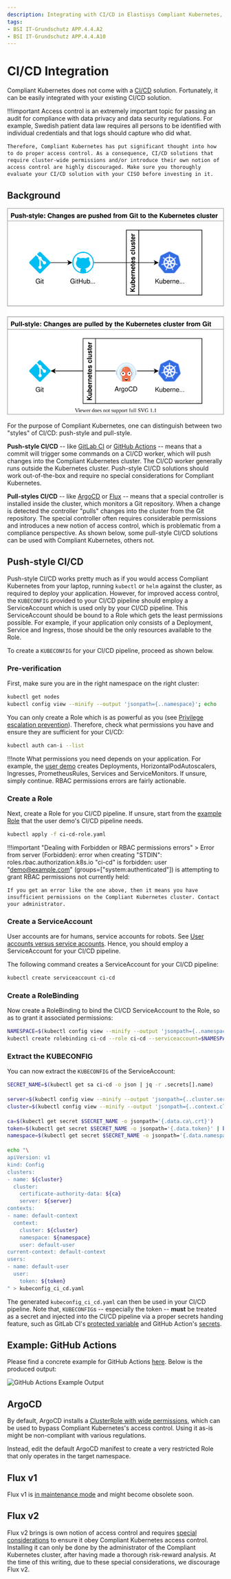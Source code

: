```yaml
---
description: Integrating with CI/CD in Elastisys Compliant Kubernetes, the security-focused Kubernetes distribution.
tags:
- BSI IT-Grundschutz APP.4.4.A2
- BSI IT-Grundschutz APP.4.4.A10
---
```


CI/CD Integration
=================

Compliant Kubernetes does not come with a [CI/CD](https://en.wikipedia.org/wiki/CI/CD) solution. Fortunately, it can be easily integrated with your existing CI/CD solution.

!!!important
    Access control is an extremely important topic for passing an audit for compliance with data privacy and data security regulations. For example, Swedish patient data law requires all persons to be identified with individual credentials and that logs should capture who did what.

    Therefore, Compliant Kubernetes has put significant thought into how to do proper access control. As a consequence, CI/CD solutions that require cluster-wide permissions and/or introduce their own notion of access control are highly discouraged. Make sure you thoroughly evaluate your CI/CD solution with your CISO before investing in it.

Background
----------

![Styles of CI/CD pipelines](img/ci-cd.drawio.svg)

For the purpose of Compliant Kubernetes, one can distinguish between two "styles" of CI/CD: push-style and pull-style.

**Push-style CI/CD** -- like [GitLab CI](https://docs.gitlab.com/ee/ci/) or [GitHub Actions](https://docs.github.com/en/actions) -- means that a commit will trigger some commands on a CI/CD worker, which will push changes into the Compliant Kubernetes cluster. The CI/CD worker generally runs outside the Kubernetes cluster. Push-style CI/CD solutions should work out-of-the-box and require no special considerations for Compliant Kubernetes.


**Pull-styles CI/CD** -- like [ArgoCD](https://argo-cd.readthedocs.io/en/stable/) or [Flux](https://fluxcd.io/) -- means that a special controller is installed inside the cluster, which monitors a Git repository. When a change is detected the controller "pulls" changes into the cluster from the Git repository. The special controller often requires considerable permissions and introduces a new notion of access control, which is problematic from a compliance perspective. As shown below, some pull-style CI/CD solutions can be used with Compliant Kubernetes, others not.

Push-style CI/CD
----------------

Push-style CI/CD works pretty much as if you would access Compliant Kubernetes from your laptop, running `kubectl` or `helm` against the cluster, as required to deploy your application. However, for improved access control, the `KUBECONFIG` provided to your CI/CD pipeline should employ a ServiceAccount which is used only by your CI/CD pipeline. This ServiceAccount should be bound to a Role which gets the least permissions possible. For example, if your application only consists of a Deployment, Service and Ingress, those should be the only resources available to the Role.

To create a `KUBECONFIG` for your CI/CD pipeline, proceed as shown below.

### Pre-verification

First, make sure you are in the right namespace on the right cluster:

```bash
kubectl get nodes
kubectl config view --minify --output 'jsonpath={..namespace}'; echo
```

You can only create a Role which is as powerful as you (see [Privilege escalation prevention](https://kubernetes.io/docs/reference/access-authn-authz/rbac/#privilege-escalation-prevention-and-bootstrapping)). Therefore, check what permissions you have and ensure they are sufficient for your CI/CD:

```bash
kubectl auth can-i --list
```

!!!note
    What permissions you need depends on your application. For example, the [user demo](https://github.com/elastisys/compliantkubernetes/tree/main/user-demo/deploy/ck8s-user-demo/templates) creates Deployments, HorizontalPodAutoscalers, Ingresses, PrometheusRules, Services and ServiceMonitors. If unsure, simply continue. RBAC permissions errors are fairly actionable.

### Create a Role

Next, create a Role for you CI/CD pipeline. If unsure, start from the [example Role](https://github.com/elastisys/compliantkubernetes/blob/main/user-demo/deploy/ci-cd-role.yaml) that the user demo's CI/CD pipeline needs.

```bash
kubectl apply -f ci-cd-role.yaml
```

!!!important "Dealing with Forbidden or RBAC permissions errors"
    > Error from server (Forbidden): error when creating "STDIN": roles.rbac.authorization.k8s.io "ci-cd" is forbidden: user "demo@example.com" (groups=["system:authenticated"]) is attempting to grant RBAC permissions not currently held:

    If you get an error like the one above, then it means you have insufficient permissions on the Compliant Kubernetes cluster. Contact your administrator.

### Create a ServiceAccount

User accounts are for humans, service accounts for robots. See [User accounts versus service accounts](https://kubernetes.io/docs/reference/access-authn-authz/service-accounts-admin/#user-accounts-versus-service-accounts). Hence, you should employ a ServiceAccount for your CI/CD pipeline.

The following command creates a ServiceAccount for your CI/CD pipeline:

```bash
kubectl create serviceaccount ci-cd
```

### Create a RoleBinding

Now create a RoleBinding to bind the CI/CD ServiceAccount to the Role, so as to grant it associated permissions:

```bash
NAMESPACE=$(kubectl config view --minify --output 'jsonpath={..namespace}')
kubectl create rolebinding ci-cd --role ci-cd --serviceaccount=$NAMESPACE:ci-cd
```

### Extract the KUBECONFIG

You can now extract the `KUBECONFIG` of the ServiceAccount:

```bash
SECRET_NAME=$(kubectl get sa ci-cd -o json | jq -r .secrets[].name)

server=$(kubectl config view --minify --output 'jsonpath={..cluster.server}')
cluster=$(kubectl config view --minify --output 'jsonpath={..context.cluster}')

ca=$(kubectl get secret $SECRET_NAME -o jsonpath='{.data.ca\.crt}')
token=$(kubectl get secret $SECRET_NAME -o jsonpath='{.data.token}' | base64 --decode)
namespace=$(kubectl get secret $SECRET_NAME -o jsonpath='{.data.namespace}' | base64 --decode)

echo "\
apiVersion: v1
kind: Config
clusters:
- name: ${cluster}
  cluster:
    certificate-authority-data: ${ca}
    server: ${server}
contexts:
- name: default-context
  context:
    cluster: ${cluster}
    namespace: ${namespace}
    user: default-user
current-context: default-context
users:
- name: default-user
  user:
    token: ${token}
" > kubeconfig_ci_cd.yaml
```

The generated `kubeconfig_ci_cd.yaml` can then be used in your CI/CD pipeline.
Note that, `KUBECONFIG`s -- especially the token -- **must** be treated as a secret and injected into the CI/CD pipeline via a proper secrets handing feature, such as GitLab CI's [protected variable](https://docs.gitlab.com/ee/ci/variables/#add-a-cicd-variable-to-a-project) and GitHub Action's [secrets](https://docs.github.com/en/actions/reference/encrypted-secrets#using-encrypted-secrets-in-a-workflow).

## Example: GitHub Actions

Please find a concrete example for GitHub Actions [here](https://github.com/elastisys/compliantkubernetes/blob/main/.github/workflows/user-demo.yml.example). Below is the produced output:

![GitHub Actions Example Output](/compliantkubernetes/user-guide/img/github-actions-screenshot.png)

ArgoCD
------

By default, ArgoCD installs a [ClusterRole with wide permissions](https://github.com/argoproj/argo-cd/blob/v2.1.0-rc3/manifests/install.yaml#L2668), which can be used to bypass Compliant Kubernetes's access control. Using it as-is might be non-compliant with various regulations.

Instead, edit the default ArgoCD manifest to create a very restricted Role that only operates in the target namespace.

Flux v1
-------

Flux v1 is [in maintenance mode](https://github.com/fluxcd/flux/issues/3320) and might become obsolete soon.

Flux v2
-------

Flux v2 brings is own notion of access control and requires [special considerations](https://github.com/fluxcd/flux2-multi-tenancy#enforce-tenant-isolation) to ensure it obey Compliant Kubernetes access control. Installing it can only be done by the administrator of the Compliant Kubernetes cluster, after having made a thorough risk-reward analysis. At the time of this writing, due to these special considerations, we discourage Flux v2.
